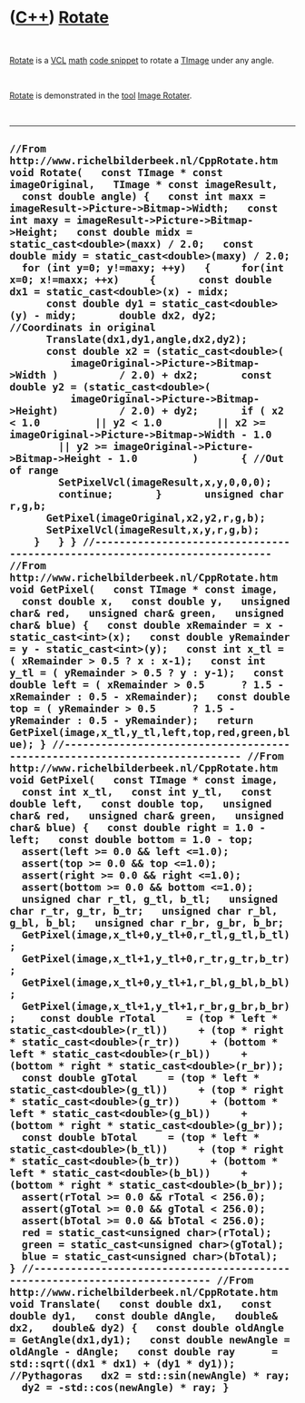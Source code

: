 
 

 

 

 

 

([C++](Cpp.md)) [Rotate](CppRotate.md)
========================================

 

[Rotate](CppRotate.md) is a [VCL](CppVcl.md) [math](CppMath.md) [code
snippet](CppCodeSnippets.md) to rotate a [TImage](CppTImage.md) under
any angle.

 

[Rotate](CppRotate.md) is demonstrated in the [tool](Tools.md) [Image
Rotater](ToolImageRotater.md).

 

  --------------------------------------------------------------------------------------------------------------------------------------------------------------------------------------------------------------------------------------------------------------------------------------------------------------------------------------------------------------------------------------------------------------------------------------------------------------------------------------------------------------------------------------------------------------------------------------------------------------------------------------------------------------------------------------------------------------------------------------------------------------------------------------------------------------------------------------------------------------------------------------------------------------------------------------------------------------------------------------------------------------------------------------------------------------------------------------------------------------------------------------------------------------------------------------------------------------------------------------------------------------------------------------------------------------------------------------------------------------------------------------------------------------------------------------------------------------------------------------------------------------------------------------------------------------------------------------------------------------------------------------------------------------------------------------------------------------------------------------------------------------------------------------------------------------------------------------------------------------------------------------------------------------------------------------------------------------------------------------------------------------------------------------------------------------------------------------------------------------------------------------------------------------------------------------------------------------------------------------------------------------------------------------------------------------------------------------------------------------------------------------------------------------------------------------------------------------------------------------------------------------------------------------------------------------------------------------------------------------------------------------------------------------------------------------------------------------------------------------------------------------------------------------------------------------------------------------------------------------------------------------------------------------------------------------------------------------------------------------------------------------------------------------------------------------------------------------------------------------------------------------------------------------------------------------------------------------------------------------------------------------------------------------------------------------------------------------------------------------------------------------------------------------------------------------------------------------------------------------------------------------------------------------------------------------------------------------------------------------------------------------------------------------------------------------------------------------------------------------------------------------------------------------------------------------------------------------------------------------------------------------------------------------------------------------------------------------------------------------------------------------------------------------------------------------------------------------------------------------------------------------------------------------------------------------------------------------------------------------------------------------------------------------------------------------------------------------------------------------------------------------------------------------------------------------------------------------
  ` //From http://www.richelbilderbeek.nl/CppRotate.htm void Rotate(   const TImage * const imageOriginal,   TImage * const imageResult,   const double angle) {   const int maxx = imageResult->Picture->Bitmap->Width;   const int maxy = imageResult->Picture->Bitmap->Height;   const double midx = static_cast<double>(maxx) / 2.0;   const double midy = static_cast<double>(maxy) / 2.0;    for (int y=0; y!=maxy; ++y)   {     for(int x=0; x!=maxx; ++x)     {       const double dx1 = static_cast<double>(x) - midx;       const double dy1 = static_cast<double>(y) - midy;       double dx2, dy2; //Coordinats in original       Translate(dx1,dy1,angle,dx2,dy2);       const double x2 = (static_cast<double>(           imageOriginal->Picture->Bitmap->Width )          / 2.0) + dx2;       const double y2 = (static_cast<double>(           imageOriginal->Picture->Bitmap->Height)          / 2.0) + dy2;       if ( x2 < 1.0         || y2 < 1.0         || x2 >= imageOriginal->Picture->Bitmap->Width - 1.0         || y2 >= imageOriginal->Picture->Bitmap->Height - 1.0         )       { //Out of range         SetPixelVcl(imageResult,x,y,0,0,0);         continue;       }       unsigned char r,g,b;       GetPixel(imageOriginal,x2,y2,r,g,b);       SetPixelVcl(imageResult,x,y,r,g,b);     }   } } //--------------------------------------------------------------------------- //From http://www.richelbilderbeek.nl/CppRotate.htm void GetPixel(   const TImage * const image,   const double x,   const double y,   unsigned char& red,   unsigned char& green,   unsigned char& blue) {   const double xRemainder = x - static_cast<int>(x);   const double yRemainder = y - static_cast<int>(y);   const int x_tl = ( xRemainder > 0.5 ? x : x-1);   const int y_tl = ( yRemainder > 0.5 ? y : y-1);   const double left = ( xRemainder > 0.5      ? 1.5 - xRemainder : 0.5 - xRemainder);   const double top = ( yRemainder > 0.5      ? 1.5 - yRemainder : 0.5 - yRemainder);   return GetPixel(image,x_tl,y_tl,left,top,red,green,blue); } //--------------------------------------------------------------------------- //From http://www.richelbilderbeek.nl/CppRotate.htm void GetPixel(   const TImage * const image,   const int x_tl,   const int y_tl,   const double left,   const double top,   unsigned char& red,   unsigned char& green,   unsigned char& blue) {   const double right = 1.0 - left;   const double bottom = 1.0 - top;   assert(left >= 0.0 && left <=1.0);   assert(top >= 0.0 && top <=1.0);   assert(right >= 0.0 && right <=1.0);   assert(bottom >= 0.0 && bottom <=1.0);    unsigned char r_tl, g_tl, b_tl;   unsigned char r_tr, g_tr, b_tr;   unsigned char r_bl, g_bl, b_bl;   unsigned char r_br, g_br, b_br;    GetPixel(image,x_tl+0,y_tl+0,r_tl,g_tl,b_tl);   GetPixel(image,x_tl+1,y_tl+0,r_tr,g_tr,b_tr);   GetPixel(image,x_tl+0,y_tl+1,r_bl,g_bl,b_bl);   GetPixel(image,x_tl+1,y_tl+1,r_br,g_br,b_br);    const double rTotal     = (top * left * static_cast<double>(r_tl))     + (top * right * static_cast<double>(r_tr))     + (bottom * left * static_cast<double>(r_bl))     + (bottom * right * static_cast<double>(r_br));   const double gTotal     = (top * left * static_cast<double>(g_tl))     + (top * right * static_cast<double>(g_tr))     + (bottom * left * static_cast<double>(g_bl))     + (bottom * right * static_cast<double>(g_br));   const double bTotal     = (top * left * static_cast<double>(b_tl))     + (top * right * static_cast<double>(b_tr))     + (bottom * left * static_cast<double>(b_bl))     + (bottom * right * static_cast<double>(b_br));   assert(rTotal >= 0.0 && rTotal < 256.0);   assert(gTotal >= 0.0 && gTotal < 256.0);   assert(bTotal >= 0.0 && bTotal < 256.0);   red = static_cast<unsigned char>(rTotal);   green = static_cast<unsigned char>(gTotal);   blue = static_cast<unsigned char>(bTotal);  } //--------------------------------------------------------------------------- //From http://www.richelbilderbeek.nl/CppRotate.htm void Translate(   const double dx1,   const double dy1,   const double dAngle,   double& dx2,   double& dy2) {   const double oldAngle = GetAngle(dx1,dy1);   const double newAngle = oldAngle - dAngle;   const double ray      = std::sqrt((dx1 * dx1) + (dy1 * dy1)); //Pythagoras   dx2 = std::sin(newAngle) * ray;   dy2 = -std::cos(newAngle) * ray; }  `
  --------------------------------------------------------------------------------------------------------------------------------------------------------------------------------------------------------------------------------------------------------------------------------------------------------------------------------------------------------------------------------------------------------------------------------------------------------------------------------------------------------------------------------------------------------------------------------------------------------------------------------------------------------------------------------------------------------------------------------------------------------------------------------------------------------------------------------------------------------------------------------------------------------------------------------------------------------------------------------------------------------------------------------------------------------------------------------------------------------------------------------------------------------------------------------------------------------------------------------------------------------------------------------------------------------------------------------------------------------------------------------------------------------------------------------------------------------------------------------------------------------------------------------------------------------------------------------------------------------------------------------------------------------------------------------------------------------------------------------------------------------------------------------------------------------------------------------------------------------------------------------------------------------------------------------------------------------------------------------------------------------------------------------------------------------------------------------------------------------------------------------------------------------------------------------------------------------------------------------------------------------------------------------------------------------------------------------------------------------------------------------------------------------------------------------------------------------------------------------------------------------------------------------------------------------------------------------------------------------------------------------------------------------------------------------------------------------------------------------------------------------------------------------------------------------------------------------------------------------------------------------------------------------------------------------------------------------------------------------------------------------------------------------------------------------------------------------------------------------------------------------------------------------------------------------------------------------------------------------------------------------------------------------------------------------------------------------------------------------------------------------------------------------------------------------------------------------------------------------------------------------------------------------------------------------------------------------------------------------------------------------------------------------------------------------------------------------------------------------------------------------------------------------------------------------------------------------------------------------------------------------------------------------------------------------------------------------------------------------------------------------------------------------------------------------------------------------------------------------------------------------------------------------------------------------------------------------------------------------------------------------------------------------------------------------------------------------------------------------------------------------------------------------------------------------------------------------------

 

 

 

 

 

 

